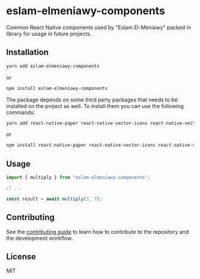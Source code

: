 # eslam-elmeniawy-components

Common React Native components used by "Eslam El-Meniawy" packed in library for usage in future projects.

## Installation

```sh
yarn add eslam-elmeniawy-components
```

or

```sh
npm install eslam-elmeniawy-components
```

The package depends on some third party packages that needs to be installed on the project as well. To install them you can use the following commands:

```sh
yarn add react-native-paper react-native-vector-icons react-native-vector-image @klarna/react-native-vector-drawable react-native-safe-area-context
```

or

```sh
npm install react-native-paper react-native-vector-icons react-native-vector-image @klarna/react-native-vector-drawable react-native-safe-area-context
```

## Usage

```js
import { multiply } from "eslam-elmeniawy-components";

// ...

const result = await multiply(3, 7);
```

## Contributing

See the [contributing guide](CONTRIBUTING.md) to learn how to contribute to the repository and the development workflow.

## License

MIT
